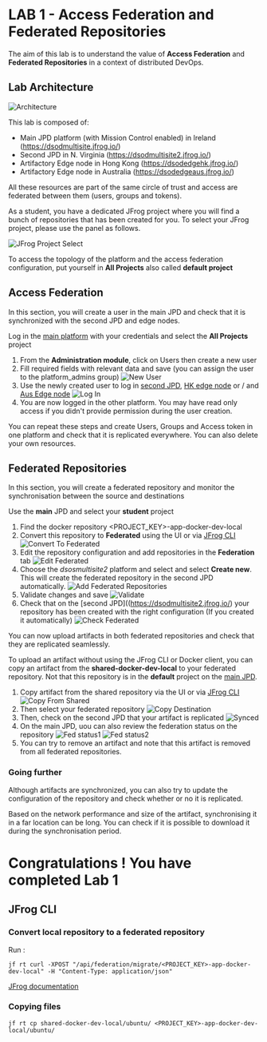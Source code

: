# LAB 1 - Access Federation and Federated Repositories

The aim of this lab is to understand the value of **Access Federation** and **Federated Repositories** in a context of distributed DevOps. 

## Lab Architecture

![Architecture](./assets/lab1_architecture.png)

This lab is composed of:

- Main JPD platform (with Mission Control enabled) in Ireland (https://dsodmultisite.jfrog.io/)
- Second JPD in N. Virginia (https://dsodmultisite2.jfrog.io/)
- Artifactory Edge node in Hong Kong (https://dsodedgehk.jfrog.io/)
- Artifactory Edge node in Australia (https://dsodedgeaus.jfrog.io/)

All these resources are part of the same circle of trust and access are federated between them (users, groups and tokens).

As a student, you have a dedicated JFrog project where you will find a bunch of repositories that has been created for you. To select your JFrog project, please use the panel as follows.

![JFrog Project Select](./assets/lab1_project_select.png)

To access the topology of the platform and the access federation configuration, put yourself in **All Projects** also called **default project**

## Access Federation

In this section, you will create a user in the main JPD and check that it is synchronized with the second JPD and edge nodes.

Log in the [main platform](https://dsodmultisite.jfrog.io/) with your credentials and select the **All Projects** project

1. From the **Administration module**, click on Users then create a new user
2. Fill required fields with relevant data and save (you can assign the user to the platform_admins group)
![New User](./assets/lab1_create_user.png)
3. Use the newly created user to log in [second JPD](), [HK edge node](ttps://dsodedgehk.jfrog.io/) or / and [Aus Edge node](https://dsodedgeaus.jfrog.io/)
![Log In](./assets/lab1_log_in_federated.png)
4. You are now logged in the other platform. You may have read only access if you didn't provide permission during the user creation. 

You can repeat these steps and create Users, Groups and Access token in one platform and check that it is replicated everywhere. You can also delete your own resources.

## Federated Repositories

In this section, you will create a federated repository and monitor the synchronisation between the source and destinations

Use the **main** JPD and select your **student** project

1. Find the docker repository <PROJECT_KEY>-app-docker-dev-local
2. Convert this repository to **Federated** using the UI or via [JFrog CLI](#convert-local-repository-to-a-federated-repository)
![Convert To Federated](./assets/lab1_convert_to_federated.png)
3. Edit the repository configuration and add repositories in the **Federation** tab
![Edit Federated](./assets/lab1_edit_federated.png)
4. Choose the *dsosmultisite2* platform and select and select **Create new**. This will create the federated repository in the second JPD automatically. 
![Add Federated Repositories](./assets/lab1_create_new_federated.png)
5. Validate changes and save
![Validate](./assets/lab1_validate_changes.png)
6. Check that on the [second JPD]((https://dsodmultisite2.jfrog.io/) your repository has been created with the right configuration (If you created it automatically)
![Check Federated](./assets/lab1_check_federated_created.png)


You can now upload artifacts in both federated repositories and check that they are replicated seamlessly.

To upload an artifact without using the JFrog CLI or Docker client, you can copy an artifact from the **shared-docker-dev-local** to your federated repository. Not that this repository is in the **default** project on the [main JPD](https://dsodmultisite.jfrog.io/).
1. Copy artifact from the shared repository via the UI or via [JFrog CLI](#copying-files)
![Copy From Shared](./assets/lab1_copy_from_shared.png)
2. Then select your federated repository
![Copy Destination](./assets/lab1_copy_destination.png)
3. Then, check on the second JPD that your artifact is replicated
![Synced](./assets/lab1_artifact_synced.png)
4. On the main JPD, uou can also review the federation status on the repository
![Fed status1](./assets/lab1_fed_status1.png)
![Fed status2](./assets/lab1_fed_status2.png)
5. You can try to remove an artifact and note that this artifact is removed from all federated repositories.

### Going further

Although artifacts are synchronized, you can also try to update the configuration of the repository and check whether or no it is replicated. 

Based on the network performance and size of the artifact, synchronising it in a far location can be long. You can check if it is possible to download it during the synchronisation period.

# Congratulations ! You have completed Lab 1

## JFrog CLI

### Convert local repository to a federated repository

Run :

    jf rt curl -XPOST "/api/federation/migrate/<PROJECT_KEY>-app-docker-dev-local" -H "Content-Type: application/json"


[JFrog documentation](https://jfrog.com/help/r/jfrog-rest-apis/convert-local-repository-to-a-federated-repository)

### Copying files

    jf rt cp shared-docker-dev-local/ubuntu/ <PROJECT_KEY>-app-docker-dev-local/ubuntu/

